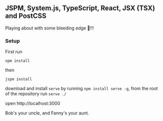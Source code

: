 JSPM, System.js, TypeScript, React, JSX (TSX) and PostCSS
----------------------------------------------

Playing about with some bleeding edge :shit:!!!


### Setup
First run
```
npm install
```
then
```
jspm install
```

download and install `serve` by running `npm install serve -g`, from the root
of the repository run `serve ./`

open http://localhost:3000

Bob's your uncle, and Fanny's your aunt.
